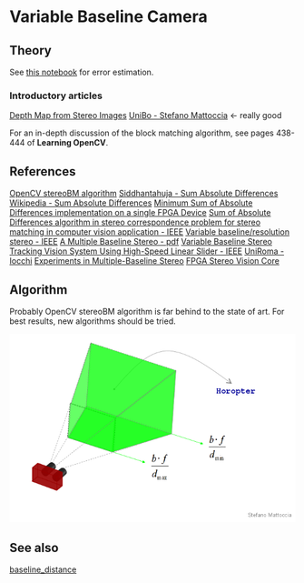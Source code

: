 # Variable Baseline Camera

## Theory

See [this notebook](nbviewer.ipython.org/github/team-diana/team-diana.github.io/blob/master/extra/notebooks/variable_baseline.ipynb) for error estimation.

### Introductory articles

[Depth Map from Stereo Images](http://opencv-python-tutroals.readthedocs.org/en/latest/py_tutorials/py_calib3d/py_depthmap/py_depthmap.html)
[UniBo - Stefano Mattoccia](http://vision.deis.unibo.it/~smatt/Seminars/StereoVision.pdf) <- really good

For an in-depth discussion of the block matching algorithm, see pages 438-444 of **Learning OpenCV**.

## References

[OpenCV stereoBM algorithm](https://github.com/Itseez/opencv/blob/master/modules/calib3d/src/stereobm.cpp)
[Siddhantahuja - Sum Absolute Differences](https://siddhantahuja.wordpress.com/tag/sum-of-absolute-differences-sad/)
[Wikipedia - Sum Absolute Differences](http://en.wikipedia.org/wiki/Sum_of_absolute_differences)
[Minimum Sum of Absolute Differences implementation on a single FPGA Device](http://www.uco.es/~el1olbuj/papers/Minimum%20Sum%20of%20Absolute%20Differences%20Implementation%20in%20a%20Single%20FPGA%20Device.pdf)
[Sum of Absolute Differences algorithm in stereo correspondence problem for stereo matching in computer vision application - IEEE](http://ieeexplore.ieee.org/xpl/login.jsp?tp=&arnumber=5565062&url=http%3A%2F%2Fieeexplore.ieee.org%2Fxpls%2Fabs_all.jsp%3Farnumber%3D5565062)
[Variable baseline/resolution stereo - IEEE](http://ieeexplore.ieee.org/xpl/login.jsp?tp=&arnumber=4587671&url=http%3A%2F%2Fieeexplore.ieee.org%2Fxpls%2Fabs_all.jsp%3Farnumber%3D4587671)
[A Multiple Baseline Stereo - pdf](https://www.ri.cmu.edu/pub_files/pub2/okutomi_m_1993_1/okutomi_m_1993_1.pdf)
[Variable Baseline Stereo Tracking Vision System Using High-Speed Linear Slider - IEEE](http://ieeexplore.ieee.org/xpl/login.jsp?tp=&arnumber=1570337&url=http%3A%2F%2Fieeexplore.ieee.org%2Fiel5%2F10495%2F33250%2F01570337.pdf%3Farnumber%3D1570337)
[UniRoma - Iocchi](http://www.dis.uniroma1.it/~iocchi/stereo3d/)
[Experiments in Multiple-Baseline Stereo](http://www.dtic.mil/dtic/tr/fulltext/u2/a261415.pdf)
[FPGA Stereo Vision Core](http://danstrother.com/2011/06/10/fpga-stereo-vision-core-released/)

## Algorithm

Probably OpenCV stereoBM algorithm is far behind to the state of art. For best results, new algorithms should be tried.


![horopter](/uploads/stefano_mattoccia_1.png)

## See also

[baseline_distance](baseline_distance.md)

